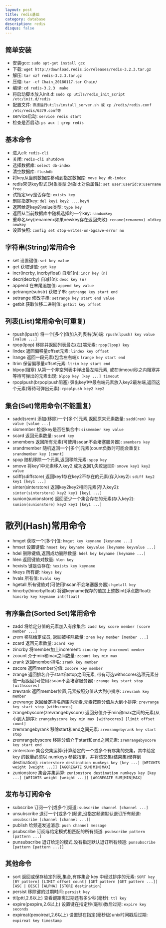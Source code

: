 ```yaml
---
layout: post
title: redis基础
category: database
description: redis
disqus: false
---
```


## 简单安装
* 安装gcc:  `sudo apt-get install gcc`
* 下载:  `wget http://download.redis.io/releases/redis-3.2.3.tar.gz`
* 解压:  `tar xzf redis-3.2.3.tar.gz`
* 压缩:  `tar -cf Chain_20180117.tar Chain/`
* 编译:  `cd redis-3.2.3  make`
* 将启动脚本放入init.d:  `sudo cp utils/redis_init_script /etc/init.d/redis`
* 配置文件:  `直接运行utils/install_server.sh 或 cp /redis/redis.conf /etc/redis/6379.conf等`
* service启动:  `service redis start`
* 检查是否启动:  `ps aux | grep redis`


## 基本命令
* 进入cli:  `redis-cli`
* 关闭:  `redis-cli shutdown`
* 选择数据库:  `select db-index`
* 清空数据库:  `flushdb`
* 将key从当前数据库移动到指定数据库: `move key db-index`
* redis常见key形式(对象类型:对象id:对象属性):  `set user:userid:9:username free`
* 试指定key是否存在:  `exists key`
* 删除指定key:  `del key1 key2 ....keyN`
* 返回给定key的value类型:  `type key`
* 返回从当前数据库中随机选择的一个key:  `randomkey`
* 重命名key(renamenx如果newkey存在返回失败):  `rename(renamenx) oldkey newkey`
* 设置快照: `config set stop-writes-on-bgsave-error no`


## 字符串(String)常用命令
* set 设置键值:  `set key value`
* get 获取键值:  `get key`
* incr(incrby, incrbyfloat) 自增1(n):  `incr key (n)`
* decr(decrby) 自减1(n):  `desc key (n)`
* append 在末尾追加值:  `append key value`
* getrange(substr) 获取子串:  `getrange key start end`
* setrange 修改子串:  `setrange key start end value`
* getbit 获取位移二进制值:  `getbit key offset`


## 列表(List)常用命令(可重复) 
* rpush(lpush) 将一个[多个]值加入列表右(左)端:  `rpush(lpush) key value [value ...]`
* rpop(lpop) 移除并返回列表最右(左)端元素:  `rpop(lpop) key`
* lindex 返回偏移量offset元素:  `lindex key offset`
* lrange 返回一段元素(包含左右端):  `lrange key start end`
* ltrim 保留偏移量offset元素:  `ltrim key start end`
* blpop(阻塞) 从第一个非空列表中弹出最左端元素, 或在timeout秒之内阻塞并等待可弹出的元素出现:  `blpop key [key ...] timeout`
* rpoplpush(brpoplpush阻塞) 弹出key1中最右端元素放入key2最左端,返回这个元素(等待可弹出元素):  `rpoplpush key2 key2`


## 集合(Set)常用命令(不能重复)
* sadd(srem) 添加(移除)一个[多个]元素,返回原来元素数量:  `sadd(rem) key value [value ...]`
* sismember 检查key是否在集合中:  `sismember key value`
* scard 返回元素数量:  `scard key`
* smembers 返回所有元素(可使用sscan不会堵塞服务器):  `smembers key`
* srandmember 随机返回一个[多个]元素(count负数时可能会重复):  `srandmember key [count]`
* spop 随机移除一个元素,返回移除元素:  `spop key`
* smove 将key1中元素移入key2,成功返回1,失败返回0:  `smove key1 key2 value`
* sdiff(sdiffstore) 返回key1存在key2不存在的元素(存入key2):  `sdiff key2 key1 [key1 ...]`
* sinter(sinterstore) 返回key2key2相同元素(存入key2):  `sinter(sinterstore) key2 key1 [key1 ...]`
* sunion(sunionstore) 返回至少一个集合存在的元素(存入key2):  `sunion(sunionstore) key2 key1 [key1 ...]`


# 散列(Hash)常用命令
* hmget 获取一个[多个]值:  `hmget key keyname [keyname ...]`
* hmset 设置键值:  `hmset key keyname keyvalue [keyname keyvalue ...]`
* hdel 删除键值,返回成功删除数量:  `hdel key keyname [keyname ...]`
* hlen 返回键值对数量:  `hlen key`
* hexists 键是否存在:  `hexists key keyname`
* hkeys 所有键:  `hkeys key`
* hvals 所有值:  `hvals key`
* hgetall 所有键值对(可使用hscan不会堵塞服务器):  `hgetall key`
* hincrby(hincrbyfloat) 将键keyname保存的值加上整数int(浮点数float):  `hincrby key keyname int(float)`


## 有序集合(Sorted Set)常用命令
* zadd 将给定分值的元素加入有序集合:  `zadd key score member [score member ...]`
* zrem 移除给定成员, 返回被移除数量:  `zrem key member [member ...]`
* zcard 返回元素数量:  `zcard key`
* zincrby 将member加上increment:  `zincrby key increment member`
* zcount 介于min和max之间数量:  `zcount key min max`
* zrank 返回member排名:  `zrank key member`
* zscore 返回member分值:  `zscore key member`
* zrange 返回排名介于start和stop之间元素, 带有可选withscores选项元素分值一起返回(可使用zscan不会堵塞服务器):  `zrange key start stop [withscores]`
* zrevrank 返回member位置,元素按照分值从大到小排序:  `zrevrank key member`
* zrevrange 返回给定排名范围内元素,元素按照分值从大到小排序:  `zrevrange key start stop [withscores]`
* zrangebyscore(zrevrangebyscore) 返回分值介于min和max之间的元素(从小到大排序):  `zrangebyscore key min max [withscores] [limit offset count]`
* zremrangebyrank 移除start和end之间元素:  `zremrangebyrank key start stop`
* zremrangebyscore 移除分值介于start和end之间元素:  `zremrangebyscore key start end`
* zinterstore 集合交集运算(计算给定的一个或多个有序集的交集，其中给定 key 的数量必须以 numkeys 参数指定，并将该交集(结果集)储存到 destination):  `zinterstore destination numkeys key [key ...] [WEIGHTS weight [weight ...]] [AGGREGATE SUM|MIN|MAX]`
* zunionstore 集合并集运算:  `zunionstore destination numkeys key [key ...] [WEIGHTS weight [weight ...]] [AGGREGATE SUM|MIN|MAX]`


## 发布与订阅命令
* subscribe 订阅一个[或多个]频道:  `subscribe channel [channel ...]`
* unsubscribe 退订一个[或多个]频道,没指定频道默认退订所有频道:  `unsubscribe [channel [channel ...]]`
* publish 给频道发送消息:  `push channel message`
* psubscribe 订阅与给定模式相匹配的所有频道:  `psubscribe pattern [pattern ...]`
* punsubscribe 退订给定的模式,没有指定默认退订所有频道:  `punsubscribe [pattern [pattern ...]]`


## 其他命令
* sort 返回或保存给定列表,集合,有序集合 key 中经过排序的元素:  `SORT key [BY pattern] [LIMIT offset count] [GET pattern [GET pattern ...]] [ASC | DESC] [ALPHA] [STORE destination]`
* persist 移除键的过期时间:  `persist key`
* ttl(pttl,2.6以上) 查看键距离过期还有多少秒(毫秒):  `ttl key`
* expire(pexpire,2.6以上) 设置键在指定秒(毫秒)数后过期:  `expire key seconds`
* expireat(pexoireat,2.6以上) 设置键在指定(毫秒级)unix时间戳后过期:  `expireat key timestamp`

